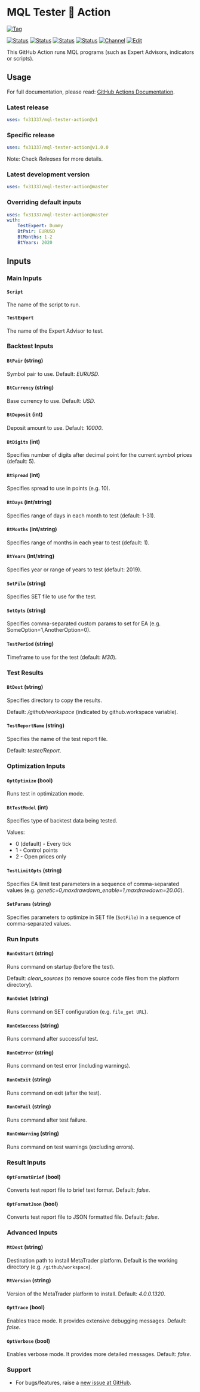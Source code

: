 # MQL Tester 🐳 Action

<!-- markdownlint-configure-file { "MD013": { "line_length": 120 } } -->
[![Tag][gh-tag-image]][gh-tag-link]
<!-- [![Docker image][docker-build-image]][docker-build-link] -->
[![Status][gha-image-action-master]][gha-link-action-master]
[![Status][gha-image-check-master]][gha-link-check-master]
[![Status][gha-image-docker-master]][gha-link-docker-master]
[![Status][gha-image-lint-master]][gha-link-lint-master]
[![Channel][tg-channel-image]][tg-channel-link]
[![Edit][gh-edit-badge]][gh-edit-link]

This GitHub Action runs MQL programs (such as Expert Advisors, indicators or scripts).

## Usage

For full documentation, please read: [GitHub Actions Documentation](https://help.github.com/en/actions).

### Latest release

```yaml
uses: fx31337/mql-tester-action@v1
```

### Specific release

```yaml
uses: fx31337/mql-tester-action@v1.0.0
```

Note: Check _Releases_ for more details.

### Latest development version

```yaml
uses: fx31337/mql-tester-action@master
```

### Overriding default inputs

```yaml
uses: fx31337/mql-tester-action@master
with:
    TestExpert: Dummy
    BtPair: EURUSD
    BtMonths: 1-2
    BtYears: 2020
```

## Inputs

### Main Inputs

#### `Script`

The name of the script to run.

#### `TestExpert`

The name of the Expert Advisor to test.

### Backtest Inputs

#### `BtPair` (string)

Symbol pair to use. Default: *EURUSD*.

#### `BtCurrency` (string)

Base currency to use. Default: *USD*.

#### `BtDeposit` (int)

Deposit amount to use. Default: *10000*.

#### `BtDigits` (int)

Specifies number of digits after decimal point
for the current symbol prices (default: 5).

#### `BtSpread` (int)

Specifies spread to use in points (e.g. 10).

#### `BtDays` (int/string)

Specifies range of days in each month to test (default: 1-31).

#### `BtMonths` (int/string)

Specifies range of months in each year to test (default: 1).

#### `BtYears` (int/string)

Specifies year or range of years to test (default: 2019).

#### `SetFile` (string)

Specifies SET file to use for the test.

#### `SetOpts` (string)

Specifies comma-separated custom params to set for EA (e.g. SomeOption=1,AnotherOption=0).

#### `TestPeriod` (string)

Timeframe to use for the test (default: *M30*).

### Test Results

#### `BtDest` (string)

Specifies directory to copy the results.

Default: */github/workspace* (indicated by github.workspace variable).

#### `TestReportName` (string)

Specifies the name of the test report file.

Default: *tester/Report*.

### Optimization Inputs

#### `OptOptimize` (bool)

Runs test in optimization mode.

#### `BtTestModel` (int)

Specifies type of backtest data being tested.

Values:

- 0 (default) - Every tick
- 1 - Control points
- 2 - Open prices only

#### `TestLimitOpts` (string)

Specifies EA limit test parameters
in a sequence of comma-separated values (e.g. *genetic=0,maxdrawdown_enable=1,maxdrawdown=20.00*).

#### `SetParams` (string)

Specifies parameters to optimize in SET file (`SetFile`)
in a sequence of comma-separated values.

### Run Inputs

#### `RunOnStart` (string)

Runs command on startup (before the test).

Default: *clean_sources* (to remove source code files from the platform directory).

#### `RunOnSet` (string)

Runs command on SET configuration (e.g. `file_get URL`).

#### `RunOnSuccess` (string)

Runs command after successful test.

#### `RunOnError` (string)

Runs command on test error (including warnings).

#### `RunOnExit` (string)

Runs command on exit (after the test).

#### `RunOnFail` (string)

Runs command after test failure.

#### `RunOnWarning` (string)

Runs command on test warnings (excluding errors).

### Result Inputs

#### `OptFormatBrief` (bool)

Converts test report file to brief text format. Default: *false*.

#### `OptFormatJson` (bool)

Converts test report file to JSON formatted file. Default: *false*.

### Advanced Inputs

#### `MtDest` (string)

Destination path to install MetaTrader platform.
Default is the working directory (e.g. `/github/workspace`).

#### `MtVersion` (string)

Version of the MetaTrader platform to install. Default: *4.0.0.1320*.

#### `OptTrace` (bool)

Enables trace mode. It provides extensive debugging messages. Default: *false*.

#### `OptVerbose` (bool)

Enables verbose mode. It provides more detailed messages. Default: *false*.

<!--
## Outputs

### `foo`

Foo bar.
-->

### Support

- For bugs/features,
  raise a [new issue at GitHub](https://github.com/FX31337/MQL-Tester-Action/issues).

<!-- Named links -->

[docker-build-image]: https://images.microbadger.com/badges/image/ea31337/mql-tester-action-action.svg
[docker-build-link]: https://microbadger.com/images/ea31337/mql-tester-action-action

[gh-edit-badge]: https://img.shields.io/badge/GitHub-edit-purple.svg?logo=github
[gh-edit-link]: https://github.dev/FX31337/MQL-Tester-Action

[gh-tag-image]: https://img.shields.io/github/tag/FX31337/MQL-Tester-Action.svg?logo=github
[gh-tag-link]: https://github.com/FX31337/MQL-Tester-Action/tags

[tg-channel-image]: https://img.shields.io/badge/Telegram-join-0088CC.svg?logo=telegram
[tg-channel-link]: https://t.me/EA31337

[gha-link-action-master]: https://github.com/FX31337/MQL-Tester-Action/actions?query=workflow%3AAction+branch%3Amaster
[gha-image-action-master]: https://github.com/FX31337/MQL-Tester-Action/workflows/Action/badge.svg

[gha-link-check-master]: https://github.com/FX31337/MQL-Tester-Action/actions?query=workflow%3ACheck+branch%3Amaster
[gha-image-check-master]: https://github.com/FX31337/MQL-Tester-Action/workflows/Check/badge.svg

[gha-link-docker-master]: https://github.com/FX31337/MQL-Tester-Action/actions?query=workflow%3ADocker+branch%3Amaster
[gha-image-docker-master]: https://github.com/FX31337/MQL-Tester-Action/workflows/Docker/badge.svg

[gha-link-lint-master]: https://github.com/FX31337/MQL-Tester-Action/actions?query=workflow%3ALint+branch%3Amaster
[gha-image-lint-master]: https://github.com/FX31337/MQL-Tester-Action/workflows/Lint/badge.svg
